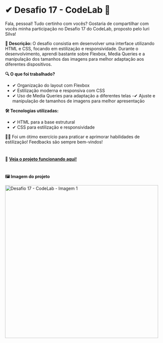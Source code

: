 # ✔ Desafio 17 - CodeLab 🎨

Fala, pessoal! Tudo certinho com vocês?
Gostaria de compartilhar com vocês minha participação no Desafio 17 do CodeLab, proposto pelo Iuri Silva!

<b> 📍 Descrição: </b>
O desafio consistia em desenvolver uma interface utilizando HTML e CSS, focando em estilização e responsividade. Durante o desenvolvimento, aprendi bastante sobre Flexbox, Media Queries e a manipulação dos tamanhos das imagens para melhor adaptação aos diferentes dispositivos.

<b> 🔍 O que foi trabalhado? </b>
- ✔ Organização do layout com Flexbox
- ✔ Estilização moderna e responsiva com CSS
- ✔ Uso de Media Queries para adaptação a diferentes telas
-✔ Ajuste e manipulação de tamanhos de imagens para melhor apresentação

<b> 🛠️ Tecnologias utilizadas: </b>
- ✔ HTML para a base estrutural
- ✔ CSS para estilização e responsividade

👨‍💻 Foi um ótimo exercício para praticar e aprimorar habilidades de estilização!
Feedbacks são sempre bem-vindos!

#
👀 <b><a href="https://desafio17-codelab.netlify.app/" target="_blank">Veja o projeto funcionando aqui!</a> </b>

# 
<b> 🖼 Imagem do projeto </b> 

<div>
     <img src="https://i.imgur.com/Eaai09H.jpeg" alt=" Desafio 17 - CodeLab - Imagem 1" width="500">
</div>

